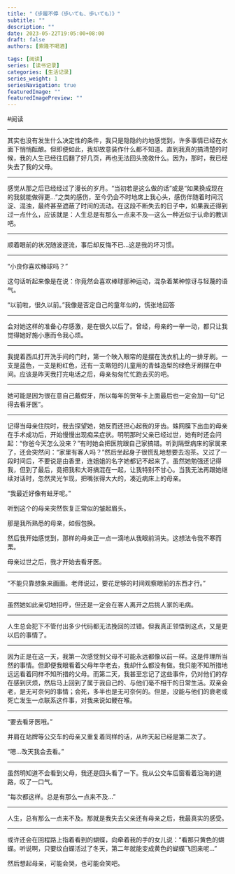 ```yaml
---
title: "《步履不停（歩いても、歩いても）》"
subtitle: ""
description: ""
date: 2023-05-22T19:05:00+08:00
draft: false
authors: [索隆不喝酒]

tags: [阅读]
series: [读书记录]
categories: [生活记录]
series_weight: 1
seriesNavigation: true
featuredImage: ""
featuredImagePreview: ""
---
```

<!--more-->
#阅读 

---
其实也没有发生什么决定性的条件，我只是隐隐约约地感觉到，许多事情已经在水面下悄悄酝酿。但即便如此，我却故意装作什么都不知道。直到我真的搞清楚的时候，我的人生已经往后翻了好几页，再也无法回头挽救什么。因为，那时，我已经失去了我的父母。


---
感觉从那之后已经经过了漫长的岁月。“当初若是这么做的话”或是“如果换成现在的我就能做得更...”之类的感伤，至今仍会不时地席上我心头，感伤伴随着时间沉淀、混浊，最终甚至遮蔽了时间的流动。在这段不断失去的日子中，如果我还得到过一点什么，应该就是：人生总是有那么一点来不及—这么一种近似于认命的教训吧。

---
顺着眼前的状况随波逐流，事后却反悔不已...这是我的坏习惯。

---
“小良你喜欢棒球吗？”

这句话听起来像是在说：你竟然会喜欢棒球那种运动，混杂着某种惊讶与轻蔑的语气。

“以前啦，很久以前。”我像是否定自己的童年似的，慌张地回答

---
会对她这样的准备心存感激，是在很久以后了。曾经，母亲的一举一动，都只让我觉得她好施小惠而令我心烦。

---
我提着西瓜打开洗手间的门时，第一个映入眼帘的是摆在洗衣机上的一排牙刷。一支是蓝色，一支是粉红色，还有一支略短的儿童用的青蛙造型的绿色牙刷摆在中间。应该是昨天我打完电话之后，母亲匆匆忙忙跑去买的吧。

---
她可能是因为很在意自己戴假牙，所以每年的贺年卡上面最后也一定会加一句“记得去看牙医”。

---
记得当母亲住院时，我去探望她，她反而还担心起我的牙齿。蛛网膜下出血的母亲在手术成功后，开始慢慢出现痴呆症状。明明那时父亲已经过世，她有时还会问起：“你爸今天怎么没来？”有时她会把医院跟自己家搞错。听到隔壁病床的家属来了，还会突然问：“家里有客人吗？”然后坐起身子很慌乱地想要去泡茶。又过了一段时间后，不要说是由香里，连姐姐的名字她都记不起来了。虽然她勉强还记得我，但到了最后，竟把我和大哥搞混在一起，让我特别不甘心。当我无法再跟她继续对话时，忽然灵光乍现，把嘴张得大大的，凑近病床上的母亲。

“我最近好像有蛀牙呢。”

听到这个的母亲突然恢复正常似的皱起眉头。

那是我所熟悉的母亲，如假包换。

然后我开始感觉到，那样的母亲正一点一滴地从我眼前消失。这想法令我不寒而栗。

母亲过世之后，我才开始去看牙医。

---
“不能只靠想象来画画。老师说过，要花足够的时间观察眼前的东西才行。”

---
虽然她如此亲切地招呼，但还是一定会在客人离开之后挑人家的毛病。

---
人生总会犯下不管付出多少代码都无法挽回的过错。但我真正领悟到这点，又是更以后的事情了。

---
因为正是在这一天，我第一次感觉到父母不可能永远都像以前一样。这是件理所当然的事情。但即便我眼看着父母年华老去，我却什么都没有做。我只能不知所措地远远看着同样不知所措的父母。而第二天，我甚至忘记了这些事件，仍对他们的存在感到厌烦，然后马上回到了属于我自己的、与他们毫不相干的日常生活。双亲会老，是无可奈何的事情；会死，多半也是无可奈何的。但是，没能与他们的衰老或死亡发生一点联系这件事，对我来说如鲠在喉。

---
“要去看牙医哦。”

并肩在站牌等公交车的母亲又重复着同样的话，从昨天起已经是第二次了。

“嗯...改天我会去看。”

---
虽然明知道不会看到父母，我还是回头看了一下。我从公交车后窗看着沿海的道路，叹了一口气。

“每次都这样。总是有那么一点来不及...”

---
人生，总有那么一点来不及。那就是我失去父亲还有母亲之后，我最真实的感受。

---
或许还会在回程路上指着看到的蝴蝶，向牵着我的手的女儿说：“看那只黄色的蝴蝶。听说啊，只要纹白蝶活过了冬天，第二年就能变成黄色的蝴蝶飞回来呢...”

然后想起母亲，可能会哭，也可能会笑吧。



